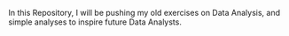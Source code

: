In this Repository, I will be pushing my old exercises on Data Analysis, and simple analyses to inspire future Data Analysts.
